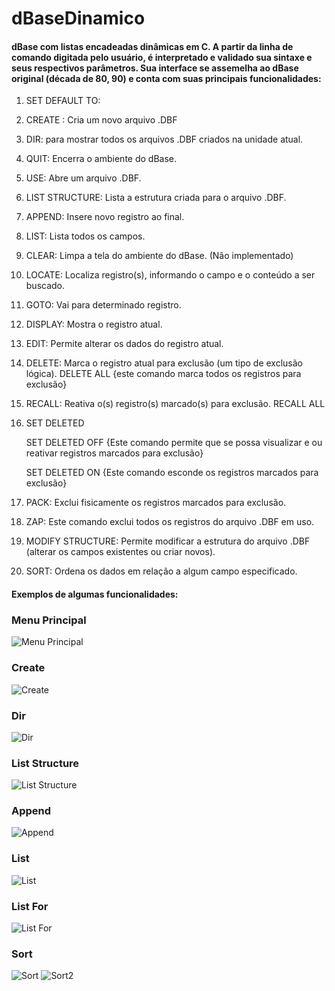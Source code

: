 # dBaseDinamico
<h4>dBase com listas encadeadas dinâmicas em C. A partir da linha de comando digitada pelo usuário, é interpretado e validado sua sintaxe e seus respectivos parâmetros. Sua interface se assemelha ao dBase original (década de 80, 90) e conta com suas principais funcionalidades: </h4>

1) SET DEFAULT TO:

2) CREATE : Cria um novo arquivo .DBF

3) DIR: para mostrar todos os arquivos .DBF criados na unidade atual.

4) QUIT: Encerra o ambiente do dBase.

5) USE: Abre um arquivo .DBF.

6) LIST STRUCTURE: Lista a estrutura criada para o arquivo .DBF.

7) APPEND: Insere novo registro ao final.

8) LIST: Lista todos os campos.

9) CLEAR: Limpa a tela do ambiente do dBase. (Não implementado)

10) LOCATE: Localiza registro(s), informando o campo e o conteúdo a ser buscado.

11) GOTO: Vai para determinado registro.

12) DISPLAY: Mostra o registro atual.

13) EDIT: Permite alterar os dados do registro atual.

14) DELETE: Marca o registro atual para exclusão (um tipo de exclusão lógica).
    DELETE ALL {este comando marca todos os registros para exclusão} 

15) RECALL: Reativa o(s) registro(s) marcado(s) para exclusão.
    RECALL ALL

16) SET DELETED

    SET DELETED OFF {Este comando permite que se possa visualizar e ou reativar registros marcados para exclusão}

    SET DELETED ON {Este comando esconde os registros marcados para exclusão}

18) PACK: Exclui fisicamente os registros marcados para exclusão.

19) ZAP: Este comando exclui todos os registros do arquivo .DBF em uso.

20) MODIFY STRUCTURE: Permite modificar a estrutura do arquivo .DBF (alterar os campos existentes ou criar novos).

21) SORT: Ordena os dados em relação a algum campo especificado.

<h4>Exemplos de algumas funcionalidades:</h4>

<h3>Menu Principal</h3>


![Menu Principal](imagens/menuPrincipal.png)

<h3>Create</h3>


![Create](imagens/create.png)


<h3>Dir</h3>


![Dir](imagens/dir.png)


<h3>List Structure</h3>


![List Structure](imagens/listStructure.png)


<h3>Append</h3>


![Append](imagens/append.png)


<h3>List</h3>


![List](imagens/list.png)


<h3>List For</h3>


![List For](imagens/listfor.png)


<h3>Sort</h3>


![Sort](imagens/sort.png)
![Sort2](imagens/sort2.png)

